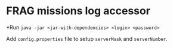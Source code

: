 # FRAG missions log accessor

*Run
  `java -jar <jar-with-dependencies> <login> <password>`

Add `config.properties` file to setup  `serverMask` and `serverNumber`.
